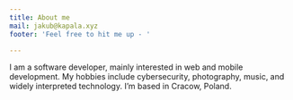 ```yaml
---
title: About me
mail: jakub@kapala.xyz
footer: 'Feel free to hit me up - '

---
```

I am a software developer, mainly interested in web and mobile development. My hobbies include cybersecurity, photography, music, and widely interpreted technology. I’m based in Cracow, Poland.